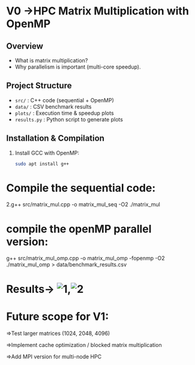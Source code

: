 # V0 ->HPC Matrix Multiplication with OpenMP

## Overview
- What is matrix multiplication?
- Why parallelism is important (multi-core speedup).

## Project Structure
- `src/` : C++ code (sequential + OpenMP)
- `data/` : CSV benchmark results
- `plots/` : Execution time & speedup plots
- `results.py` : Python script to generate plots



## Installation & Compilation
1. Install GCC with OpenMP:
   ```bash
   sudo apt install g++

 # Compile the sequential code:  
2.g++ src/matrix_mul.cpp -o matrix_mul_seq -O2
./matrix_mul
# compile the openMP parallel version:
g++ src/matrix_mul_omp.cpp -o matrix_mul_omp -fopenmp -O2
./matrix_mul_omp > data/benchmark_results.csv

# Results-> ![1](plots/speedup.png),![2](plots/time_vs_size.png)
# Future scope for V1:
=>Test larger matrices (1024, 2048, 4096)

=>Implement cache optimization / blocked matrix multiplication

=>Add MPI version for multi-node HPC

